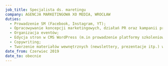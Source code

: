 ```yaml
---
job_title: Specjalista ds. maretingu
company: AGENCJA MARKETINGOWA XO MEDIA, WROCŁAW
duties:
  - Prowadzenie SM (Facebook, Instagram, YT);
  - Opracowywanie koncepcji marketingowych, działań PR oraz kampanii promocyjnych dla Klientów;
  - Organizacja eventów;
  - Edycja stron w CMS WordPress (m.in prowadzenie platformy szkoleniowej)
  - Copywriting;
  - Tworzenie materiałów wewnętrznych (newslettery, prezentacje itp.) we współpracy z grafikami;
date_from: Czerwiec 2019
date_to: obecnie
---
```

